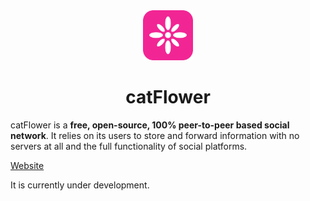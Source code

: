 <div align="center">
    <img src="https://raw.githubusercontent.com/bmartin042503/catflower/refs/heads/main/public/rectangular-logo.png" alt="catFlower logo" style="height: 80px;">
<h1>catFlower</h1>
</div>

catFlower is a **free, open-source, 100% peer-to-peer based social network**. It relies on its users to store and forward information with no servers at all and the full functionality of social platforms.

<a href="https://www.catflower.hu" target="_blank">Website</a>

It is currently under development.


